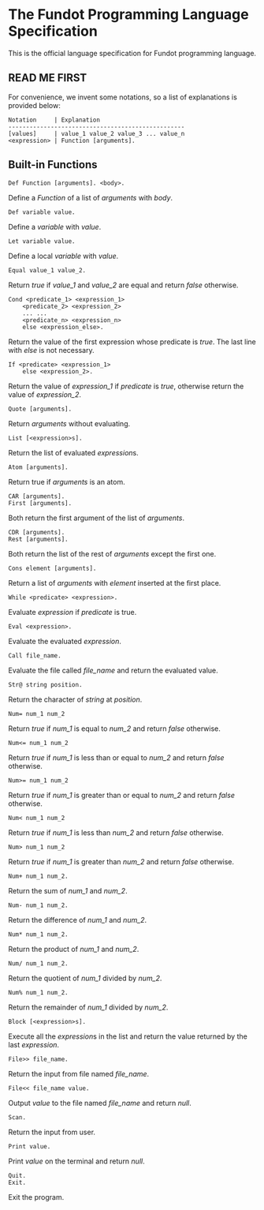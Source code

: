 # The Fundot Programming Language Specification

This is the official language specification for Fundot programming language.

## READ ME FIRST

For convenience, we invent some notations, so a list of explanations is provided below:

    Notation     | Explanation
    --------------------------------------------------
    [values]     | value_1 value_2 value_3 ... value_n
    <expression> | Function [arguments].

## Built-in Functions

    Def Function [arguments]. <body>.
Define a *Function* of a list of *arguments* with *body*.

    Def variable value.
Define a *variable* with *value*.

    Let variable value.
Define a local *variable* with *value*.

    Equal value_1 value_2.
Return *true* if *value_1* and *value_2* are equal and return *false* otherwise.

    Cond <predicate_1> <expression_1>
        <predicate_2> <expression_2>
        ... ...
        <predicate_n> <expression_n>
        else <expression_else>.
Return the value of the first expression whose predicate is *true*. The last line with *else* is not necessary.

    If <predicate> <expression_1>
        else <expression_2>.
Return the value of *expression_1* if *predicate* is *true*, otherwise return the value of *expression_2*.

    Quote [arguments].
Return *arguments* without evaluating.

    List [<expression>s].
Return the list of evaluated *expression*s.

    Atom [arguments].
Return true if *arguments* is an atom.

    CAR [arguments].
    First [arguments].
Both return the first argument of the list of *arguments*.

    CDR [arguments].
    Rest [arguments].
Both return the list of the rest of *arguments* except the first one.

    Cons element [arguments].
Return a list of *arguments* with *element* inserted at the first place.

    While <predicate> <expression>.
Evaluate *expression* if *predicate* is true.

    Eval <expression>.
Evaluate the evaluated *expression*.

    Call file_name.
Evaluate the file called *file_name* and return the evaluated value.

    Str@ string position.
Return the character of *string* at *position*.

    Num= num_1 num_2
Return *true* if *num_1* is equal to *num_2* and return *false* otherwise.

    Num<= num_1 num_2
Return *true* if *num_1* is less than or equal to *num_2* and return *false* otherwise.

    Num>= num_1 num_2
Return *true* if *num_1* is greater than or equal to *num_2* and return *false* otherwise.

    Num< num_1 num_2
Return *true* if *num_1* is less than *num_2* and return *false* otherwise.

    Num> num_1 num_2
Return *true* if *num_1* is greater than *num_2* and return *false* otherwise.

    Num+ num_1 num_2.
Return the sum of *num_1* and *num_2*.

    Num- num_1 num_2.
Return the difference of *num_1* and *num_2*.

    Num* num_1 num_2.
Return the product of *num_1* and *num_2*.

    Num/ num_1 num_2.
Return the quotient of *num_1* divided by *num_2*.

    Num% num_1 num_2.
Return the remainder of *num_1* divided by *num_2*.

    Block [<expression>s].
Execute all the *expression*s in the list and return the value returned by the last *expression*.

    File>> file_name.
Return the input from file named *file_name*.

    File<< file_name value.
Output *value* to the file named *file_name* and return *null*.

    Scan.
Return the input from user.

    Print value.
Print *value* on the terminal and return *null*.

    Quit.
    Exit.
Exit the program.
